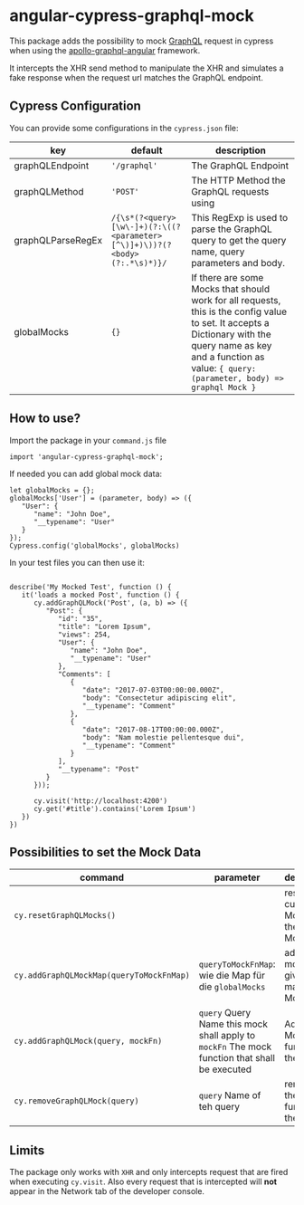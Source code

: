 # angular-cypress-graphql-mock

This package adds the possibility to mock [GraphQL](https://graphql.org/) request in cypress when using the [apollo-graphql-angular](https://www.apollographql.com/docs/) framework.

It intercepts the XHR send method to manipulate the XHR and simulates a fake response when the request url matches the GraphQL endpoint.

## Cypress Configuration

You can provide some configurations in the `cypress.json` file:

| key               | default                                                                   | description                                                                                                                                                                                                            |
| ----------------- | ------------------------------------------------------------------------- | ---------------------------------------------------------------------------------------------------------------------------------------------------------------------------------------------------------------------- |
| graphQLEndpoint   | `'/graphql'`                                                              | The GraphQL Endpoint                                                                                                                                                                                                   |
| graphQLMethod     | `'POST'`                                                                  | The HTTP Method the GraphQL requests using                                                                                                                                                                             |
| graphQLParseRegEx | `/{\s*(?<query>[\w\-]+)(?:\((?<parameter>[^\)]+)\))?(?<body>(?:.*\s)*)}/` | This RegExp is used to parse the GraphQL query to get the query name, query parameters and body.                                                                                                                       |
| globalMocks       | `{}`                                                                      | If there are some Mocks that should work for all requests, this is the config value to set. It accepts a Dictionary with the query name as key and a function as value: `{ query: (parameter, body) => graphql Mock }` |

## How to use?

Import the package in your `command.js` file
```
import 'angular-cypress-graphql-mock';
```

If needed you can add global mock data:
```
let globalMocks = {};
globalMocks['User'] = (parameter, body) => ({
   "User": {
      "name": "John Doe",
      "__typename": "User"
   }
});
Cypress.config('globalMocks', globalMocks)
```
  
In your test files you can then use it: 
```

describe('My Mocked Test', function () {
   it('loads a mocked Post', function () {
      cy.addGraphQLMock('Post', (a, b) => ({
         "Post": {
            "id": "35",
            "title": "Lorem Ipsum",
            "views": 254,
            "User": {
               "name": "John Doe",
               "__typename": "User"
            },
            "Comments": [
               {
                  "date": "2017-07-03T00:00:00.000Z",
                  "body": "Consectetur adipiscing elit",
                  "__typename": "Comment"
               },
               {
                  "date": "2017-08-17T00:00:00.000Z",
                  "body": "Nam molestie pellentesque dui",
                  "__typename": "Comment"
               }
            ],
            "__typename": "Post"
         }
      }));

      cy.visit('http://localhost:4200')
      cy.get('#title').contains('Lorem Ipsum')
   })
})
```

## Possibilities to set the Mock Data

| command                                  | parameter                                                                                          | description                                   |
| ---------------------------------------- | -------------------------------------------------------------------------------------------------- | --------------------------------------------- |
| `cy.resetGraphQLMocks()`                 |                                                                                                    | resets the current Mocks to the global Mocks  |
| `cy.addGraphQLMockMap(queryToMockFnMap)` | `queryToMockFnMap`: wie die Map für die `globalMocks`                                              | adds all mocks given in the map to the Mocks. |
| `cy.addGraphQLMock(query, mockFn)`       | `query` Query Name this mock shall apply to <br> `mockFn` The mock function that shall be executed | Adds the Mock function to the Mocks.          |
| `cy.removeGraphQLMock(query)`            | `query` Name of teh query                                                                          | removes the mock function for the query       |

## Limits

The package only works with `XHR` and only intercepts request that are fired when executing `cy.visit`.
Also every request that is intercepted will **not** appear in the Network tab of the developer console.
